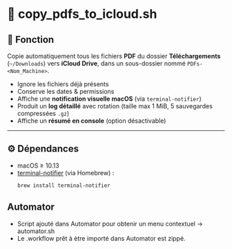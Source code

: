 # 📘 copy_pdfs_to_icloud.sh

## 🎯 Fonction
Copie automatiquement tous les fichiers **PDF** du dossier **Téléchargements** (`~/Downloads`) vers **iCloud Drive**, dans un sous-dossier nommé `PDFs-<Nom_Machine>`.

- Ignore les fichiers déjà présents  
- Conserve les dates & permissions  
- Affiche une **notification visuelle macOS** (via `terminal-notifier`)  
- Produit un **log détaillé** avec rotation (taille max 1 MiB, 5 sauvegardes compressées `.gz`)  
- Affiche un **résumé en console** (option désactivable)  

---

## ⚙️ Dépendances
- macOS ≥ 10.13  
- [terminal-notifier](https://github.com/julienXX/terminal-notifier) (via Homebrew) :  
  ```bash
  brew install terminal-notifier

## Automator
- Script ajouté dans Automator pour obtenir un menu contextuel -> automator.sh
- Le .workflow prêt à ètre importé dans Automator est zippé.
